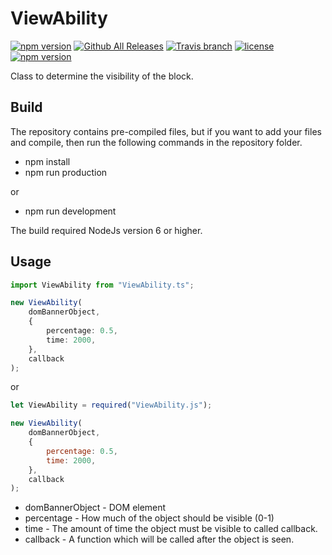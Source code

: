 # ViewAbility
[![npm version](https://badge.fury.io/js/ViewAbility.svg)](https://github.com/CrazySquirrel/ViewAbility)
[![Github All Releases](https://img.shields.io/github/downloads/CrazySquirrel/ViewAbility/total.svg)](https://github.com/CrazySquirrel/ViewAbility)
[![Travis branch](https://img.shields.io/travis/CrazySquirrel/ViewAbility/master.svg)](https://github.com/CrazySquirrel/ViewAbility)
[![license](https://img.shields.io/github/license/CrazySquirrel/ViewAbility.svg)](https://github.com/CrazySquirrel/ViewAbility)
[![npm version](https://img.shields.io/badge/donate-%E2%99%A5-red.svg)](http://crazysquirrel.ru/support/)

Class to determine the visibility of the block.

## Build
The repository contains pre-compiled files, but if you want to add your files and compile, then run the following commands in the repository folder.
* npm install
* npm run production

or

* npm run development

The build required NodeJs version 6 or higher.

## Usage

```TypeScript
import ViewAbility from "ViewAbility.ts";

new ViewAbility(
    domBannerObject,
    {
        percentage: 0.5,
        time: 2000,
    },
    callback
);
```

or

```JavaScript
let ViewAbility = required("ViewAbility.js");

new ViewAbility(
    domBannerObject,
    {
        percentage: 0.5,
        time: 2000,
    },
    callback
);
```

 - domBannerObject - DOM element
 - percentage - How much of the object should be visible (0-1)
 - time - The amount of time the object must be visible to called callback.
 - callback - A function which will be called after the object is seen.